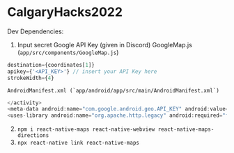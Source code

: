 # CalgaryHacks2022

Dev Dependencies:

1. Input secret Google API Key (given in Discord)
   GoogleMap.js (`app/src/components/GoogleMap.js`)

```js
destination={coordinates[1]}
apikey={'<API_KEY>'} // insert your API Key here
strokeWidth={4}
```

    AndroidManifest.xml (`app/android/app/src/main/AndroidManifest.xml`)

```js
</activity>
<meta-data android:name="com.google.android.geo.API_KEY" android:value="<API_KEY>"/>
<uses-library android:name="org.apache.http.legacy" android:required="false"/>
```

2. `npm i react-native-maps react-native-webview react-native-maps-directions`
3. `npx react-native link react-native-maps`
